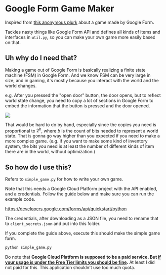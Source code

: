 # Google Form Game Maker

Inspired from [this anonymous plurk](https://www.plurk.com/p/ox2otv) about a game made by Google Form.

Tackles nasty things like Google Form API and defines all kinds of items and interfaces in `util.py`, so you can make your own game more easily based on that.

## Uh why do I need that?
Making a game out of Google Form is basically realizing a finite state machine (FSM) in Google Form. And we know FSM can be very large in size, and in gaming, it's mostly because you interact with the world and the world changes.

e.g. After you pressed the "open door" button, the door opens, but to reflect world state change, you need to copy a lot of sections in Google Form to embed the information that the button is pressed and the door opened.

![](https://images.plurk.com/6CTRxAvVj8tLQ8KHHh64Es.png)

That would be hard to do by hand, especially since the copies you need is proportional to $2^{b}$, where $b$ is the count of bits needed to represent a world state. That is gonna go way higher than you expected if you need to make a more complex game. (e.g. if you want to make some kind of inventory system, the bits you need is at least the number of different kinds of item there are in the world, without optimization.)

## So how do I use this?

Refers to `simple_game.py` for how to write your own game.

Note that this needs a Google Cloud Platform project with the API enabled, and a credentials. Follow the guide below and make sure you can run the example code.

https://developers.google.com/forms/api/quickstart/python

The credentials, after downloading as a JSON file, you need to rename that to `client_secrets.json` and put into this folder.

If you complete the guide above, execute this should make the simple game form.
```bash
python simple_game.py
```

Do note that **Google Cloud Platform is supposed to be a paid service. But [if your usage is under the Free Tier limits you should be fine](https://cloud.google.com/free).** At least I did not paid for this. This application shouldn't use too much quota.
